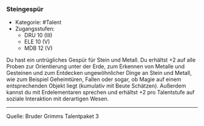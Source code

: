 ### Steingespür

- Kategorie: #Talent
- Zugangsstufen:
  - DRU 10 (III)
  - ELE 10 (V)
  - MDB 12 (V)

Du hast ein untrügliches Gespür für Stein und Metall. Du erhältst +2 auf alle Proben zur Orientierung unter der Erde, zum Erkennen von Metalle und Gesteinen und zum Entdecken ungewöhnlicher Dinge an Stein und Metall, wie zum Beispiel Geheimtüren, Fallen oder sogar, ob Magie auf einem entsprechenden Objekt liegt (kumulativ mit Beute Schätzen). Außerdem kannst du mit Erdelementaren sprechen und erhältst +2 pro Talentstufe auf soziale Interaktion mit derartigen Wesen.

---

Quelle: Bruder Grimms Talentpaket 3
